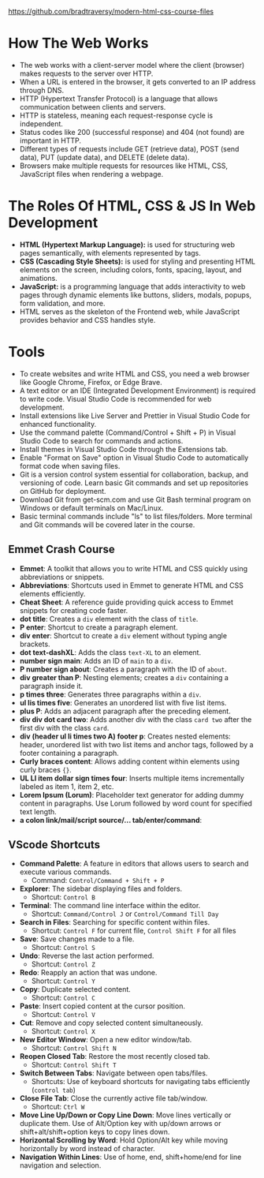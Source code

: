 https://github.com/bradtraversy/modern-html-css-course-files


# How The Web Works
- The web works with a client-server model where the client (browser) makes requests to the server over HTTP.
- When a URL is entered in the browser, it gets converted to an IP address through DNS.
- HTTP (Hypertext Transfer Protocol) is a language that allows communication between clients and servers.
- HTTP is stateless, meaning each request-response cycle is independent.
- Status codes like 200 (successful response) and 404 (not found) are important in HTTP.
- Different types of requests include GET (retrieve data), POST (send data), PUT (update data), and DELETE (delete data).
- Browsers make multiple requests for resources like HTML, CSS, JavaScript files when rendering a webpage.

# The Roles Of HTML, CSS & JS In Web Development
- **HTML (Hypertext Markup Language):** is used for structuring web pages semantically, with elements represented by tags.
- **CSS (Cascading Style Sheets):** is used for styling and presenting HTML elements on the screen, including colors, fonts, spacing, layout, and animations.
- **JavaScript:** is a programming language that adds interactivity to web pages through dynamic elements like buttons, sliders, modals, popups, form validation, and more.
- HTML serves as the skeleton of the Frontend web, while JavaScript provides behavior and CSS handles style.


# Tools
- To create websites and write HTML and CSS, you need a web browser like Google Chrome, Firefox, or Edge Brave.
- A text editor or an IDE (Integrated Development Environment) is required to write code. Visual Studio Code is recommended for web development.
- Install extensions like Live Server and Prettier in Visual Studio Code for enhanced functionality.
- Use the command palette (Command/Control + Shift + P) in Visual Studio Code to search for commands and actions.
- Install themes in Visual Studio Code through the Extensions tab.
- Enable "Format on Save" option in Visual Studio Code to automatically format code when saving files.
- Git is a version control system essential for collaboration, backup, and versioning of code. Learn basic Git commands and set up repositories on GitHub for deployment.
- Download Git from get-scm.com and use Git Bash terminal program on Windows or default terminals on Mac/Linux.
- Basic terminal commands include "ls" to list files/folders. More terminal and Git commands will be covered later in the course.

## Emmet Crash Course
- **Emmet**: A toolkit that allows you to write HTML and CSS quickly using abbreviations or snippets.
- **Abbreviations**: Shortcuts used in Emmet to generate HTML and CSS elements efficiently.
- **Cheat Sheet**: A reference guide providing quick access to Emmet snippets for creating code faster.
- **dot title**: Creates a `div` element with the class of `title`.
- **P enter**: Shortcut to create a paragraph element.
- **div enter**: Shortcut to create a `div` element without typing angle brackets.
- **dot text-dashXL**: Adds the class `text-XL` to an element.
- **number sign main**: Adds an ID of `main` to a `div`.
- **P number sign about**: Creates a paragraph with the ID of `about`.
- **div greater than P**: Nesting elements; creates a `div` containing a paragraph inside it.
- **p times three**: Generates three paragraphs within a `div`.
- **ul lis times five**: Generates an unordered list with five list items.
- **plus P**: Adds an adjacent paragraph after the preceding element.
- **div div dot card two**: Adds another div with the class `card two` after the first div with the class `card`.
- **div (header ul li times two A) footer p**: Creates nested elements: header, unordered list with two list items and anchor tags, followed by a footer containing a paragraph. 
- **Curly braces content**: Allows adding content within elements using curly braces `{}`.
- **UL LI item dollar sign times four**: Inserts multiple items incrementally labeled as item 1, item 2, etc.
- **Lorem Ipsum (Lorum)**: Placeholder text generator for adding dummy content in paragraphs. Use Lorum followed by word count for specified text length.
- **a colon link/mail/script source/... tab/enter/command**:

## VScode Shortcuts
- **Command Palette**: A feature in editors that allows users to search and execute various commands. 
  - Command: `Control/Command + Shift + P`
- **Explorer**: The sidebar displaying files and folders.
  - Shortcut: `Control B`
- **Terminal**: The command line interface within the editor.
  - Shortcut: `Command/Control J` or `Control/Command Till Day`
- **Search in Files**: Searching for specific content within files.
  - Shortcut: `Control F` for current file, `Control Shift F` for all files
- **Save**: Save changes made to a file.
  - Shortcut: `Control S`
- **Undo**: Reverse the last action performed.
  - Shortcut: `Control Z`
- **Redo**: Reapply an action that was undone.
  - Shortcut: `Control Y`
- **Copy**: Duplicate selected content.
  - Shortcut: `Control C`
- **Paste**: Insert copied content at the cursor position.
  - Shortcut: `Control V`
- **Cut**: Remove and copy selected content simultaneously.
  - Shortcut: `Control X`
- **New Editor Window**: Open a new editor window/tab.
  - Shortcut: `Control Shift N`
- **Reopen Closed Tab**: Restore the most recently closed tab.
  - Shortcut: `Control Shift T`
- **Switch Between Tabs**: Navigate between open tabs/files.
  - Shortcuts: Use of keyboard shortcuts for navigating tabs efficiently (`control tab`)
- **Close File Tab**: Close the currently active file tab/window.
  - Shortcut: `Ctrl W`
- **Move Line Up/Down or Copy Line Down**: Move lines vertically or duplicate them. 
    Use of Alt/Option key with up/down arrows or shift+alt/shift+option keys to copy lines down. 
- **Horizontal Scrolling by Word**:
    Hold Option/Alt key while moving horizontally by word instead of character.   
- **Navigation Within Lines**:
    Use of home, end, shift+home/end for line navigation and selection.

